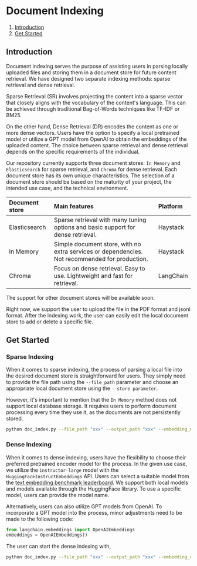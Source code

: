 Document Indexing
======
1. [Introduction](#introduction)
2. [Get Started](#get-started)

## Introduction

Document indexing serves the purpose of assisting users in parsing locally uploaded files and storing them in a document store for future content retrieval. We have designed two separate indexing methods: sparse retrieval and dense retrieval.

Sparse Retrieval (SR) involves projecting the content into a sparse vector that closely aligns with the vocabulary of the content's language. This can be achieved through traditional Bag-of-Words techniques like TF-IDF or BM25.

On the other hand, Dense Retrieval (DR) encodes the content as one or more dense vectors. Users have the option to specify a local pretrained model or utilize a GPT model from OpenAI to obtain the embeddings of the uploaded content. The choice between sparse retrieval and dense retrieval depends on the specific requirements of the individual.

Our repository currently supports three document stores: `In Memory` and `Elasticsearch` for sparse retrieval, and `Chroma` for dense retrieval. Each document store has its own unique characteristics. The selection of a document store should be based on the maturity of your project, the intended use case, and the technical environment.


|Document store   |Main features       |Platform |
|:----------|:----------|:------------------|
|Elasticsearch  |Sparse retrieval with many tuning options and basic support for dense retrieval. |Haystack|
|In Memory|Simple document store, with no extra services or dependencies. Not recommended for production.  |Haystack                      |                        |
|Chroma    |Focus on dense retrieval. Easy to use. Lightweight and fast for retrieval.    |LangChain|

The support for other document stores will be available soon.

Right now, we support the user to upload the file in the PDF format and jsonl format. After the indexing work, the user can easily edit the local document store to add or delete a specific file. 

## Get Started

### Sparse Indexing

When it comes to sparse indexing, the process of parsing a local file into the desired document store is straightforward for users. They simply need to provide the file path using the `--file_path` parameter and choose an appropriate local document store using the `--store parameter`.

However, it's important to mention that the `In Memory` method does not support local database storage. It requires users to perform document processing every time they use it, as the documents are not persistently stored.

 ```bash 
python doc_index.py --file_path "xxx" --output_path "xxx" --embedding_method sparse --store Elasticsearch
 ```

### Dense Indexing
When it comes to dense indexing, users have the flexibility to choose their preferred pretrained encoder model for the process. In the given use case, we utilize the `instructor-large` model with the `HuggingFaceInstructEmbeddings` API. Users can select a suitable model from the [text embedding benchmark leaderboard](https://huggingface.co/spaces/mteb/leaderboard). We support both local models and models available through the HuggingFace library. To use a specific model, users can provide the model name.

Alternatively, users can also utilize GPT models from OpenAI. To incorporate a GPT model into the process, minor adjustments need to be made to the following code:
 ```python
from langchain.embeddings import OpenAIEmbeddings
embeddings = OpenAIEmbeddings()
 ```

The user can start the dense indexing with,
 ```bash 
python doc_index.py --file_path "xxx" --output_path "xxx" --embedding_model hkunlp/instructor-large --embedding_method dense --store Chroma
 ```
